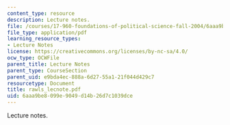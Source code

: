 ```yaml
---
content_type: resource
description: Lecture notes.
file: /courses/17-960-foundations-of-political-science-fall-2004/6aaa9be8099e9049d14b26d7c1039dce_rawls_lecnote.pdf
file_type: application/pdf
learning_resource_types:
- Lecture Notes
license: https://creativecommons.org/licenses/by-nc-sa/4.0/
ocw_type: OCWFile
parent_title: Lecture Notes
parent_type: CourseSection
parent_uid: e9bda4ec-888a-6d27-55a1-21f044d429c7
resourcetype: Document
title: rawls_lecnote.pdf
uid: 6aaa9be8-099e-9049-d14b-26d7c1039dce
---
```

Lecture notes.
